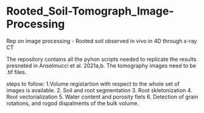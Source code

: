 # Rooted_Soil-Tomograph_Image-Processing
Rep on image processing - Rooted soil observed in vivo in 4D through x-ray CT

The repository contains all the pyhon scripts needed to replicate the results presneted in Anselmucci et al. 2021a,b.
The tomography images need to be .tif files.

steps to follow:
1.Volume registartion with respect to the whole set of images is available.
2. Soil and root segmentation
3. Root skletonization
4. Root vectorialization
5. Water content and porosity fiels
6. Detection of grain rotations, and rogod dispalments of the bulk volume.

